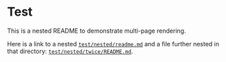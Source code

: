 # Test

This is a nested README to demonstrate multi-page rendering.

Here is a link to a nested [`test/nested/readme.md`](./nested/readme.md) and a
file further nested in that directory:
[`test/nested/twice/README.md`](./nested/twice/README.md).
